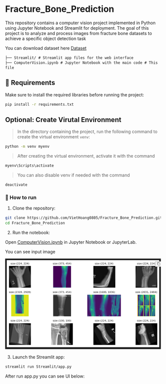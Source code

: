# Fracture_Bone_Prediction

This repository contains a computer vision project implemented in Python using Jupyter Notebook and Streamlit for deployment. The goal of this project is to analyze and process images from fracture bone datasets to achieve a specific object detection task 


You can download dataset here [Dataset](https://drive.google.com/drive/folders/1h5lIBfUuc8mnh2PIxwXOUJloqk4ciSMj?usp=sharing)

```
├── Streamlit/ # Streamlit app files for the web interface 
├── ComputerVision.ipynb # Jupyter Notebook with the main code # This file
```

## 📌 Requirements

Make sure to install the required libraries before running the project:

```bash
pip install -r requirements.txt
```

## Optional: Create Virutal Environment

> In the directory containing the project, run the following command to create the virtual environment `venv`:

```bash
python -m venv myenv
```

> After creating the virtual environment, activate it with the command

```bash
myenv\Scripts\activate
```

> You can also disable venv if needed with the command

```bash
deactivate
```

### :rocket: How to run

1. Clone the repository:
``` bash
git clone https://github.com/VietHoang0805/Fracture_Bone_Prediction.git
cd Fracture_Bone_Prediction
```

2. Run the notebook:

Open [ComputerVision.ipynb](ComputerVision.ipynb) in Jupyter Notebook or JupyterLab.

You can see input image

![alt text](Images/Untitled.png "Title")

3. Launch the Streamlit app:
``` bash
streamlit run Streamlit/app.py
```
After run app.py you can see UI below:
